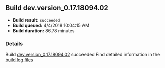 ## Build dev.version_0.17.18094.02
- **Build result:** `succeeded`
- **Build queued:** 4/4/2018 10:04:15 AM
- **Build duration:** 86.78 minutes
### Details
Build [dev.version_0.17.18094.02](https://winappstudio.visualstudio.com/web/build.aspx?pcguid=a4ef43be-68ce-4195-a619-079b4d9834c2&builduri=vstfs%3a%2f%2f%2fBuild%2fBuild%2f25387) succeeded
Find detailed information in the [build log files](https://uwpctdiags.blob.core.windows.net/buildlogs/dev.version_0.17.18094.02_logs.zip)
